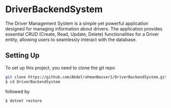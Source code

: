 # DriverBackendSystem

The Driver Management System is a simple yet powerful application designed for managing information about drivers. The application provides essential CRUD (Create, Read, Update, Delete) functionalities for a Driver entity, allowing users to seamlessly interact with the database.

## Setting Up

To set up this project, you need to clone the git repo

```sh
git clone https://github.com/AbdelrahmanNasser1/DriverBackendSystem.git
$ cd DriverBackendSystem
```
followed by

```sh
$ dotnet restore
```
